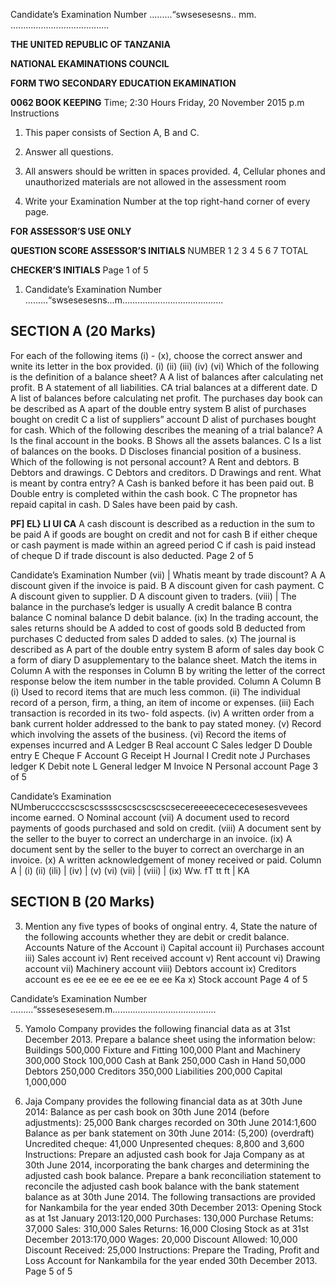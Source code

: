 Candidate’s Examination Number .........“swsesesesns.. mm. .......................................

**THE UNITED REPUBLIC OF TANZANIA**

**NATIONAL EKAMINATIONS COUNCIL**

**FORM TWO SECONDARY EDUCATION EKAMINATION**

**0062 BOOK KEEPING**
Time; 2:30 Hours Friday, 20 November 2015 p.m
Instructions

1. This paper consists of Section A, B and C.

2. Answer all questions.

3. All answers should be written in spaces provided.
4, Cellular phones and unauthorized materials are not allowed in the assessment room

5. Write your Examination Number at the top right-hand corner of every page.

**FOR ASSESSOR’S USE ONLY**

**QUESTION SCORE ASSESSOR’S INITIALS**
NUMBER
1
2
3
4
5
6
7
TOTAL

**CHECKER’S INITIALS**
Page 1 of 5

1. Candidate’s Examination Number .........“swsesesesns...m........................................

## SECTION A (20 Marks)
For each of the following items (i) - (x), choose the correct answer and wnite its letter in the box provided.
(i)
(ii)
(iii)
(iv)
(vi)
Which of the following is the definition of a balance sheet?
   A A list of balances after calculating net profit.
   B A statement of all liabilities.
CA trial balances at a different date.
   D A list of balances before calculating net profit.
The purchases day book can be described as
   A apart of the double entry system
   B alist of purchases bought on credit
   C a list of suppliers” account
   D alist of purchases bought for cash.
Which of the following describes the meaning of a trial balance?
   A Is the final account in the books.
   B Shows all the assets balances.
   C Is a list of balances on the books.
   D Discloses financial position of a business.
Which of the following is not personal account?
   A Rent and debtors.
   B Debtors and drawings.
   C Debtors and creditors.
   D Drawings and rent.
What is meant by contra entry?
   A Cash is banked before it has been paid out.
   B Double entry is completed within the cash book.
   C The propnetor has repaid capital in cash.
   D Sales have been paid by cash.

**PF] EL} LI UI CA**
   A cash discount is described as a reduction in the sum to be paid
   A if goods are bought on credit and not for cash
   B if either cheque or cash payment is made within an agreed period
   C if cash is paid instead of cheque
   D if trade discount is also deducted.
Page 2 of 5

Candidate’s Examination Number
(vii) | Whatis meant by trade discount?
   A A discount given if the invoice is paid.
   B A discount given for cash payment.
   C A discount given to supplier.
   D A discount given to traders.
(viii) | The balance in the purchase’s ledger is usually
   A credit balance
   B contra balance
   C nominal balance
   D debit balance.
(ix) In the trading account, the sales returns should be
   A added to cost of goods sold
   B deducted from purchases
   C deducted from sales
   D added to sales.
(x) The journal is described as
   A part of the double entry system
   B aform of sales day book
   C a form of diary
   D asupplementary to the balance sheet.
Match the items in Column A with the responses in Column B by writing the letter of the correct response below the item number in the table provided.
Column A
Column B
(i) Used to record items that are much less common.
(ii) The individual record of a person, firm, a thing, an item of income or expenses.
(iii) Each transaction is recorded in its two-
fold aspects.
(iv) A written order from a bank current holder addressed to the bank to pay stated money.
(v) Record which involving the assets of the business.
(vi) Record the items of expenses incurred and
   A Ledger
   B Real account
   C Sales ledger
   D Double entry
   E Cheque
F Account
G Receipt
H Journal
I Credit note
J Purchases ledger
K Debit note
L General ledger
M Invoice
N Personal account
Page 3 of 5

Candidate’s Examination NUmberuccccscscscsssscscscscscscsecereeeececececesesesvevees income earned. O Nominal account
(vii) A document used to record payments of goods purchased and sold on credit.
(viii) A document sent by the seller to the buyer to correct an undercharge in an invoice.
(ix) A document sent by the seller to the buyer to correct an overcharge in an invoice.
(x) A written acknowledgement of money received or paid.
Column A | (i) (ii) (ili) | (iv) | (v) (vi) (vii) | (viii) | (ix)
Ww. fT tt ft | KA

## SECTION B (20 Marks)

3. Mention any five types of books of onginal entry.
4, State the nature of the following accounts whether they are debit or credit balance.
Accounts Nature of the Account i) Capital account ii) Purchases account iii) Sales account iv) Rent received account v) Rent account vi) Drawing account vii) Machinery account viii) Debtors account ix) Creditors account es ee ee ee ee ee ee ee ee Ka x) Stock account
Page 4 of 5

Candidate’s Examination Number .........“sssesesesesem.m.........................................

5. Yamolo Company provides the following financial data as at 31st December 2013. Prepare a balance sheet using the information below:
Buildings 500,000
Fixture and Fitting 100,000
Plant and Machinery 300,000
Stock 100,000
Cash at Bank 250,000
Cash in Hand 50,000
Debtors 250,000
Creditors 350,000
Liabilities 200,000
Capital 1,000,000

6. Jaja Company provides the following financial data as at 30th June 2014:
Balance as per cash book on 30th June 2014 (before adjustments): 25,000
Bank charges recorded on 30th June 2014:1,600
Balance as per bank statement on 30th June 2014: (5,200) (overdraft)
Uncredited cheque: 41,000
Unpresented cheques: 8,800 and 3,600
Instructions:
Prepare an adjusted cash book for Jaja Company as at 30th June 2014, incorporating the bank charges and determining the adjusted cash book balance.
Prepare a bank reconciliation statement to reconcile the adjusted cash book balance with the bank statement balance as at 30th June 2014. The following transactions are provided for Nankambila for the year ended 30th December 2013:
Opening Stock as at 1st January 2013:120,000
Purchases: 130,000
Purchase Retums: 37,000
Sales: 310,000
Sales Returns: 16,000
Closing Stock as at 31st December 2013:170,000
Wages: 20,000
Discount Allowed: 10,000
Discount Received: 25,000
Instructions:
Prepare the Trading, Profit and Loss Account for Nankambila for the year ended 30th December 2013. Page 5 of 5